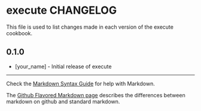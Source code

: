 # execute CHANGELOG

This file is used to list changes made in each version of the execute cookbook.

## 0.1.0
- [your_name] - Initial release of execute

- - -
Check the [Markdown Syntax Guide](http://daringfireball.net/projects/markdown/syntax) for help with Markdown.

The [Github Flavored Markdown page](http://github.github.com/github-flavored-markdown/) describes the differences between markdown on github and standard markdown.
